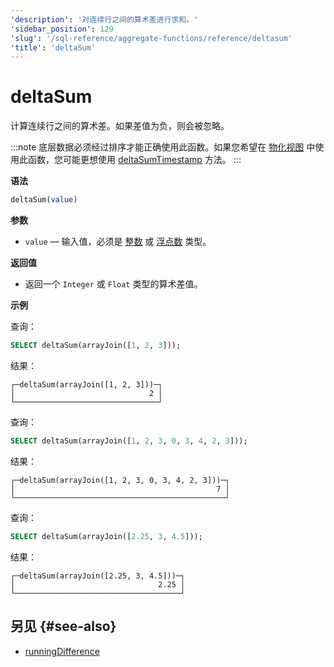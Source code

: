 ```yaml
---
'description': '对连续行之间的算术差进行求和。'
'sidebar_position': 129
'slug': '/sql-reference/aggregate-functions/reference/deltasum'
'title': 'deltaSum'
---
```



# deltaSum

计算连续行之间的算术差。如果差值为负，则会被忽略。

:::note
底层数据必须经过排序才能正确使用此函数。如果您希望在 [物化视图](/sql-reference/statements/create/view#materialized-view) 中使用此函数，您可能更想使用 [deltaSumTimestamp](/sql-reference/aggregate-functions/reference/deltasumtimestamp) 方法。
:::

**语法**

```sql
deltaSum(value)
```

**参数**

- `value` — 输入值，必须是 [整数](../../data-types/int-uint.md) 或 [浮点数](../../data-types/float.md) 类型。

**返回值**

- 返回一个 `Integer` 或 `Float` 类型的算术差值。

**示例**

查询：

```sql
SELECT deltaSum(arrayJoin([1, 2, 3]));
```

结果：

```text
┌─deltaSum(arrayJoin([1, 2, 3]))─┐
│                              2 │
└────────────────────────────────┘
```

查询：

```sql
SELECT deltaSum(arrayJoin([1, 2, 3, 0, 3, 4, 2, 3]));
```

结果：

```text
┌─deltaSum(arrayJoin([1, 2, 3, 0, 3, 4, 2, 3]))─┐
│                                             7 │
└───────────────────────────────────────────────┘
```

查询：

```sql
SELECT deltaSum(arrayJoin([2.25, 3, 4.5]));
```

结果：

```text
┌─deltaSum(arrayJoin([2.25, 3, 4.5]))─┐
│                                2.25 │
└─────────────────────────────────────┘
```

## 另见 {#see-also}

- [runningDifference](/sql-reference/functions/other-functions#runningDifference)
